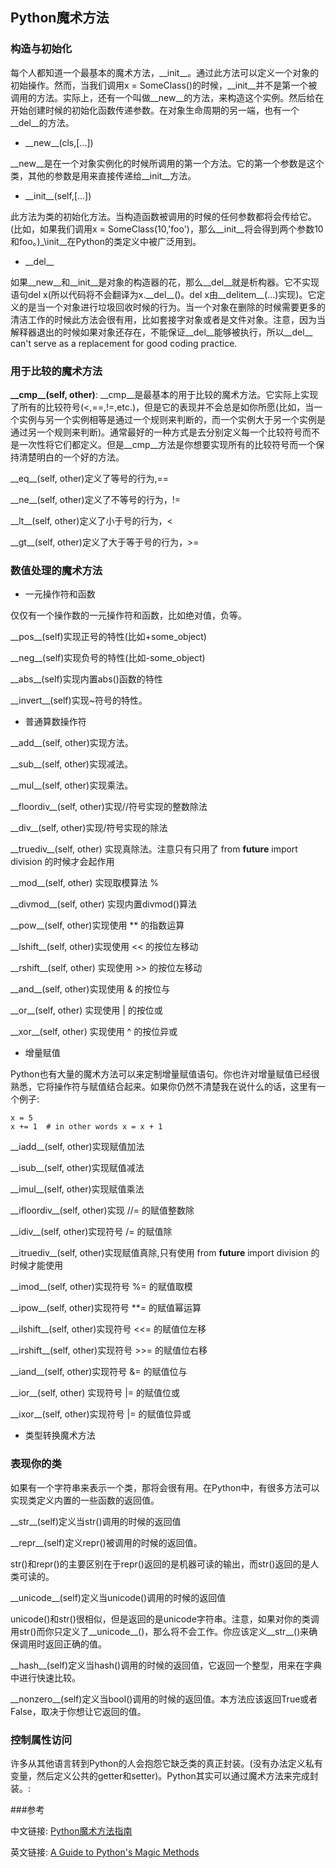 ## Python魔术方法

### 构造与初始化

每个人都知道一个最基本的魔术方法，\_\_init\_\_。通过此方法可以定义一个对象的初始操作。然而，当我们调用x = SomeClass()的时候，\_\_init\_\_并不是第一个被调用的方法。实际上，还有一个叫做\_\_new\_\_的方法，来构造这个实例。然后给在开始创建时候的初始化函数传递参数。在对象生命周期的另一端，也有一个\_\_del\_\_的方法。

* \_\_new\_\_(cls,[...])

\_\_new\_\_是在一个对象实例化的时候所调用的第一个方法。它的第一个参数是这个类，其他的参数是用来直接传递给\_\_init\_\_方法。

* \_\_init\_\_(self,[...])

此方法为类的初始化方法。当构造函数被调用的时候的任何参数都将会传给它。(比如，如果我们调用x = SomeClass(10,'foo')，那么\_\_init\_\_将会得到两个参数10和foo。)\_\init\_\_在Python的类定义中被广泛用到。

* \_\_del\_\_

如果\_\_new\_\_和\_\_init\_\_是对象的构造器的花，那么\_\_del\_\_就是析构器。它不实现语句del x(所以代码将不会翻译为x.\_\_del\_\_()。del x由\_\_delitem\_\_(...)实现)。它定义的是当一个对象进行垃圾回收时候的行为。当一个对象在删除的时候需要更多的清洁工作的时候此方法会很有用，比如套接字对象或者是文件对象。注意，因为当解释器退出的时候如果对象还存在，不能保证\_\_del\_\_能够被执行，所以\_\_del\_\_ can't serve as a replacement for good coding practice.

### 用于比较的魔术方法

**\_\_cmp\_\_(self, other)**: \_\_cmp\_\_是最基本的用于比较的魔术方法。它实际上实现了所有的比较符号(<,==,!=,etc.)，但是它的表现并不会总是如你所愿(比如，当一个实例与另一个实例相等是通过一个规则来判断的，而一个实例大于另一个实例是通过另一个规则来判断)。通常最好的一种方式是去分别定义每一个比较符号而不是一次性将它们都定义。但是\_\_cmp\_\_方法是你想要实现所有的比较符号而一个保持清楚明白的一个好的方法。

\_\_eq\_\_(self, other)定义了等号的行为,==

\_\_ne\_\_(self, other)定义了不等号的行为，!=

\_\_lt\_\_(self, other)定义了小于号的行为，<

\_\_gt\_\_(self, other)定义了大于等于号的行为，>=

### 数值处理的魔术方法

* 一元操作符和函数

仅仅有一个操作数的一元操作符和函数，比如绝对值，负等。

\_\_pos\_\_(self)实现正号的特性(比如+some_object)

\_\_neg\_\_(self)实现负号的特性(比如-some_object)

\_\_abs\_\_(self)实现内置abs()函数的特性

\_\_invert\_\_(self)实现~符号的特性。

* 普通算数操作符

\_\_add\_\_(self, other)实现方法。

\_\_sub\_\_(self, other)实现减法。

\_\_mul\_\_(self, other)实现乘法。

\_\_floordiv\_\_(self, other)实现//符号实现的整数除法

\_\_div\_\_(self, other)实现/符号实现的除法

\_\_truediv\_\_(self, other) 实现真除法。注意只有只用了 from __future__ import division 的时候才会起作用

\_\_mod\_\_(self, other) 实现取模算法 % 

\_\_divmod\_\_(self, other) 实现内置divmod()算法

\_\_pow\_\_(self, other)实现使用 ** 的指数运算

\_\_lshift\_\_(self, other)实现使用 << 的按位左移动

\_\_rshift\_\_(self, other) 实现使用 >> 的按位左移动

\_\_and\_\_(self, other)实现使用 & 的按位与

\_\_or\_\_(self, other) 实现使用 | 的按位或

\_\_xor\_\_(self, other) 实现使用 ^ 的按位异或

* 增量赋值

Python也有大量的魔术方法可以来定制增量赋值语句。你也许对增量赋值已经很熟悉，它将操作符与赋值结合起来。如果你仍然不清楚我在说什么的话，这里有一个例子:

	x = 5
	x += 1	# in other words x = x + 1
	
\_\_iadd\_\_(self, other)实现赋值加法

\_\_isub\_\_(self, other)实现赋值减法

\_\_imul\_\_(self, other)实现赋值乘法

\_\_ifloordiv\_\_(self, other)实现 //= 的赋值整数除

\_\_idiv\_\_(self, other)实现符号 /= 的赋值除

\_\_itruediv\_\_(self, other)实现赋值真除,只有使用 from __future__ import division 的时候才能使用

\_\_imod\_\_(self, other)实现符号 %= 的赋值取模

\_\_ipow\_\_(self, other)实现符号 \**= 的赋值幂运算

\_\_ilshift__(self, other)实现符号 <<= 的赋值位左移

\_\_irshift\_\_(self, other)实现符号 >>= 的赋值位右移

\_\_iand\_\_(self, other)实现符号 &= 的赋值位与

\_\_ior\_\_(self, other) 实现符号 |= 的赋值位或

\_\_ixor\_\_(self, other)实现符号 |= 的赋值位异或

* 类型转换魔术方法

### 表现你的类

如果有一个字符串来表示一个类，那将会很有用。在Python中，有很多方法可以实现类定义内置的一些函数的返回值。

\_\_str\_\_(self)定义当str()调用的时候的返回值

\_\_repr\_\_(self)定义repr()被调用的时候的返回值。

str()和repr()的主要区别在于repr()返回的是机器可读的输出，而str()返回的是人类可读的。

\_\_unicode\_\_(self)定义当unicode()调用的时候的返回值

unicode()和str()很相似，但是返回的是unicode字符串。注意，如果对你的类调用str()而你只定义了\_\_unicode\_\_()，那么将不会工作。你应该定义\_\_str\_\_()来确保调用时返回正确的值。

\_\_hash\_\_(self)定义当hash()调用的时候的返回值，它返回一个整型，用来在字典中进行快速比较。

\_\_nonzero\_\_(self)定义当bool()调用的时候的返回值。本方法应该返回True或者False，取决于你想让它返回的值。

### 控制属性访问

许多从其他语言转到Python的人会抱怨它缺乏类的真正封装。(没有办法定义私有变量，然后定义公共的getter和setter)。Python其实可以通过魔术方法来完成封装。:

###参考

中文链接: [Python魔术方法指南](http://pycoders-weekly-chinese.readthedocs.org/en/latest/issue6/a-guide-to-pythons-magic-methods.html)

英文链接: [A Guide to Python's Magic Methods](http://www.rafekettler.com/magicmethods.html)

